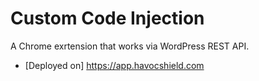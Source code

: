 # Custom Code Injection
A Chrome exrtension that works via WordPress REST API.

- [Deployed on]  https://app.havocshield.com
